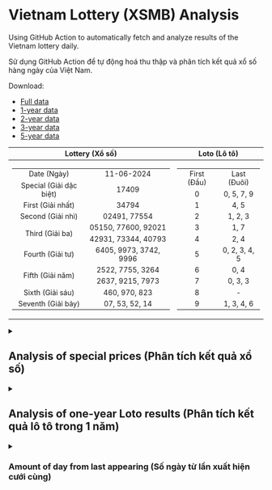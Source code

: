 # Vietnam Lottery (XSMB) Analysis

Using GitHub Action to automatically fetch and analyze results of the Vietnam lottery daily.

Sử dụng GitHub Action để tự động hoá thu thập và phân tích kết quả xổ số hàng ngày của Việt Nam.

Download:

* [Full data](https://raw.githubusercontent.com/khiemdoan/vietnam-lottery-xsmb-analysis/main/results/xsmb.csv)
* [1-year data](https://raw.githubusercontent.com/khiemdoan/vietnam-lottery-xsmb-analysis/main/results/xsmb_1_year.csv)
* [2-year data](https://raw.githubusercontent.com/khiemdoan/vietnam-lottery-xsmb-analysis/main/results/xsmb_2_year.csv)
* [3-year data](https://raw.githubusercontent.com/khiemdoan/vietnam-lottery-xsmb-analysis/main/results/xsmb_3_year.csv)
* [5-year data](https://raw.githubusercontent.com/khiemdoan/vietnam-lottery-xsmb-analysis/main/results/xsmb_5_year.csv)

| Lottery (Xổ số) | Loto (Lô tô) |
| :------------: | :----------: |
| <table><tr><td>Date (Ngày)</td><td>11-06-2024</td></tr><tr><td>Special (Giải dặc biệt)</td><td>17409</td></tr><tr><td>First (Giải nhất)</td><td>34794</td></tr><tr><td>Second (Giải nhì)</td><td>02491, 77554</td></tr><tr><td rowspan="2">Third (Giải ba)</td><td>05150, 77600, 92021</td></tr><tr><td>42931, 73344, 40793</td></tr><tr><td>Fourth (Giải tư)</td><td>6405, 9973, 3742, 9996</td></tr><tr><td rowspan="2">Fifth (Giải năm)</td><td>2522, 7755, 3264</td></tr><tr><td>2637, 9215, 7973</td></tr><tr><td>Sixth (Giải sáu)</td><td>460, 970, 823</td></tr><tr><td>Seventh (Giải bảy)</td><td>07, 53, 52, 14</td></tr></table> | <table><tr><td>First (Đầu)</td><td>Last (Đuôi)</td></tr><tr><td>0</td><td>0, 5, 7, 9</td></tr><tr><td>1</td><td>4, 5</td></tr><tr><td>2</td><td>1, 2, 3</td></tr><tr><td>3</td><td>1, 7</td></tr><tr><td>4</td><td>2, 4</td></tr><tr><td>5</td><td>0, 2, 3, 4, 5</td></tr><tr><td>6</td><td>0, 4</td></tr><tr><td>7</td><td>0, 3, 3</td></tr><tr><td>8</td><td>-</td></tr><tr><td>9</td><td>1, 3, 4, 6</td></tr></table> |

<details>
  <summary><h2>Analysis of special prices (Phân tích kết quả xổ số)</h2></summary>
  <h3>Amount of day from last appearing (Số ngày từ lần xuất hiện cuối cùng)</h3>

  ![Delta](images/special_delta.jpg)

  <h3>Top 10 amount of day from last appearing (Top 10 số lâu chưa xuất hiện)</h3>

  ![Delta top 10](images/special_delta_top_10.jpg)
</details>

<details>
  <summary><h2>Analysis of one-year Loto results (Phân tích kết quả lô tô trong 1 năm)</h2></summary>

  Max: 126. Min: 70.

  Mean: 97.74. Standard deviation: 10.29.

  <h3>Detail (Chi tiết)</h3>

  ![Detail](images/heatmap.jpg)

  <h3>Top 10</h3>

  ![Top 10](images/top-10.jpg)

  <h3>Distribution (Phân bổ)</h3>

  ![Distribution](images/distribution.jpg)
</details>

<details>
  <summary><h3>Amount of day from last appearing (Số ngày từ lần xuất hiện cưới cùng)</h2></summary>

  ![Delta](images/delta.jpg)

  <h3>Top 10 amount of day from last appearing (Top 10 số lâu chưa xuất hiện)</h3>

  ![Delta top 10](images/delta_top_10.jpg)
</details>